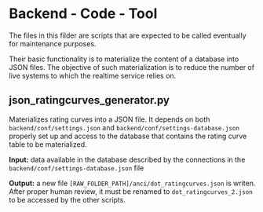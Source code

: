 # Backend - Code - Tool

The files in this filder are scripts that are expected to be called eventually for maintenance purposes.

Their basic functionality is to materialize the content of a database into JSON files. The objective of such materialization is to reduce the number of live systems to which the realtime service relies on.

## json\_ratingcurves\_generator.py

Materializes rating curves into a JSON file. It depends on both  ```backend/conf/settings.json``` and ```backend/conf/settings-database.json``` properly set up and access to the database that contains the rating curve table to be materialized.

**Input:** data available in the database described by the connections in the ```backend/conf/settings-database.json``` file

**Output:** a new file ```[RAW_FOLDER_PATH]/anci/dot_ratingcurves.json``` is writen. After proper human review, it must be renamed to ```dot_ratingcurves_2.json``` to be accessed by the other scripts.

